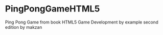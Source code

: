 # PingPongGameHTML5
 Ping Pong Game from book HTML5 Game Development by example  second edition by makzan
